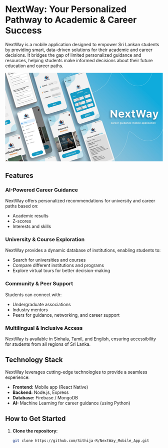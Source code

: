 # NextWay: Your Personalized Pathway to Academic & Career Success

NextWay is a mobile application designed to empower Sri Lankan students by providing smart, data-driven solutions for their academic and career decisions. It bridges the gap of limited personalized guidance and resources, helping students make informed decisions about their future education and career paths.

![NextWay Logo](/NextWay_Client/NextWay/assets/images/preview.jpeg)

## Features

### AI-Powered Career Guidance
NextWay offers personalized recommendations for university and career paths based on:
- Academic results
- Z-scores
- Interests and skills

### University & Course Exploration
NextWay provides a dynamic database of institutions, enabling students to:
- Search for universities and courses
- Compare different institutions and programs
- Explore virtual tours for better decision-making

### Community & Peer Support
Students can connect with:
- Undergraduate associations
- Industry mentors
- Peers for guidance, networking, and career support

### Multilingual & Inclusive Access
NextWay is available in Sinhala, Tamil, and English, ensuring accessibility for students from all regions of Sri Lanka.

## Technology Stack
NextWay leverages cutting-edge technologies to provide a seamless experience:
- **Frontend:** Mobile app (React Native)
- **Backend:** Node.js, Express
- **Database:** Firebase / MongoDB
- **AI:** Machine Learning for career guidance (using Python)


## How to Get Started

1. **Clone the repository:**
   ```bash
   git clone https://github.com/Sithija-R/NextWay_Mobile_App.git

